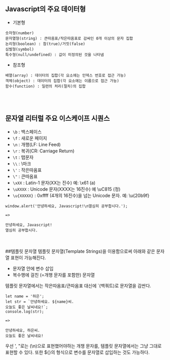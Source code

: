 Javascript의 주요 데이터형
---

- 기본형

~~~
숫자형(number)
문자열형(string) : 큰따옴표/작은따옴표로 감싸인 0개 이상의 문자 집합
논리형(boolean) : 참(true)/거짓(false)
심벌형(symbol)
특수형(null/undefined) : 값이 미정의된 것을 나타냄
~~~

- 참조형

~~~
배열(array) : 데이터의 집합(각 요소에는 인덱스 번호로 접근 가능)
객체(object) : 데이터의 집합(각 요소에는 이름으로 접근 가능)
함수(function) : 일련의 처리(절차)의 집합
~~~
<br/><br/>
## 문자열 리터럴 주요 이스케이프 시퀀스

- `\b` : 백스페이스
- `\f` : 새로운 페이지
- `\n` : 개행(LF: Line Feed)
- `\r` : 복귀(CR: Carriage Return)
- `\t` : 탭문자
- `\\` : \마크
- `\'` : 작은따옴표
- `\"` : 큰따옴표
- `\xXX` : Latin-1 문자(XX는 진수) 예: \x61 (a)
- `\uXXXX` : Unicode 문자(XXXX는 16진수) 예 \uC815 (정)
- `\u{XXXXX}` : 0xffff (4개의 16진수)을 넘는 Unicode 문자. 예: \u{20b9f}


~~~
window.alert('안녕하세요, Javascript!\n열심히 공부합시다.');

=>

안녕하세요, Javascript!
열심히 공부합시다.
~~~

<br/><br/>
##템플릿 문자열
템플릿 문자열(Template Strings)을 이용함으로써 아래와 같은 문자열 표현이 가능해진다.
- 문자열 안에 변수 삽입
- 복수행에 걸친 (=개행 문자를 포함한) 문자열

템플릿 문자열에서는 작은따옴표/큰따옴표 대신에 `(백쿼트)로 문자열을 감싼다.

~~~
let name = '하은';
let str = `안녕하세요. ${name}씨.
오늘도 좋은 날씨네요!`;
console.log(str);

=>

안녕하세요, 하은씨.
오늘도 좋은 날씨네요!
~~~


우선 ', "로는 (\n)으로 표현했어야하는 개챙 문자를, 템플릿 문자열에서는 그냥 그대로 표현할 수 있다.
또한 ${}의 형식으로 변수를 문자열로 삽입하는 것도 가능하다. 